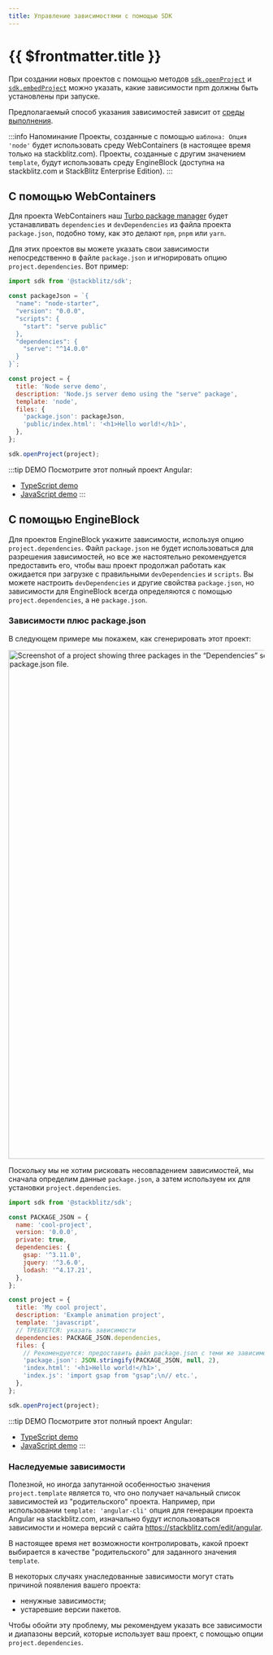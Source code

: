 ```yaml
---
title: Управление зависимостями с помощью SDK
---
```


# {{ $frontmatter.title }}

При создании новых проектов с помощью методов [`sdk.openProject`](/platform/api/javascript-sdk#openproject) и [`sdk.embedProject`](/platform/api/javascript-sdk#embedproject) можно указать, какие зависимости npm должны быть установлены при запуске.

Предполагаемый способ указания зависимостей зависит от [среды выполнения](/guides/user-guide/available-environments).

:::info Напоминание
Проекты, созданные с помощью `шаблона: Опция 'node'` будет использовать среду WebContainers (в настоящее время только на stackblitz.com). Проекты, созданные с другим значением `template`, будут использовать среду EngineBlock (доступна на stackblitz.com и StackBlitz Enterprise Edition).
:::

## С помощью WebContainers

Для проекта WebContainers наш [Turbo package manager](/platform/webcontainers/turbo-package-manager) будет устанавливать `dependencies` и `devDependencies` из файла проекта `package.json`, подобно тому, как это делают `npm`, `pnpm` или `yarn`.

Для этих проектов вы можете указать свои зависимости непосредственно в файле `package.json` и игнорировать опцию `project.dependencies`. Вот пример:

```js
import sdk from '@stackblitz/sdk';

const packageJson = `{
  "name": "node-starter",
  "version": "0.0.0",
  "scripts": {
    "start": "serve public"
  },
  "dependencies": {
    "serve": "^14.0.0"
  }
}`;

const project = {
  title: 'Node serve demo',
  description: 'Node.js server demo using the "serve" package',
  template: 'node',
  files: {
    'package.json': packageJson,
    'public/index.html': '<h1>Hello world!</h1>',
  },
};

sdk.openProject(project);
```

:::tip DEMO
Посмотрите этот полный проект Angular:

- [TypeScript demo](https://stackblitz.com/edit/sdk-webcontainers-dependencies-ts)
- [JavaScript demo](https://stackblitz.com/edit/sdk-webcontainers-dependencies-js)
:::

## С помощью EngineBlock

Для проектов EngineBlock укажите зависимости, используя опцию `project.dependencies`. Файл `package.json` не будет использоваться для разрешения зависимостей, но все же настоятельно рекомендуется предоставить его, чтобы ваш проект продолжал работать как ожидается при загрузке с правильными `devDependencies` и `scripts`. Вы можете настроить `devDependencies` и другие свойства `package.json`, но зависимости для EngineBlock всегда определяются с помощью `project.dependencies`, а не `package.json`.

### Зависимости плюс package.json

В следующем примере мы покажем, как сгенерировать этот проект:

<img
  width="1000"
  src="./assets/sdk-project-dependencies.png"
  alt="Screenshot of a project showing three packages in the “Dependencies” section of the sidebar, and an editor tab with the same dependencies in a package.json file."
/>

Поскольку мы не хотим рисковать несовпадением зависимостей, мы сначала определим данные `package.json`, а затем используем их для установки `project.dependencies`.

```js
import sdk from '@stackblitz/sdk';

const PACKAGE_JSON = {
  name: 'cool-project',
  version: '0.0.0',
  private: true,
  dependencies: {
    gsap: '^3.11.0',
    jquery: '^3.6.0',
    lodash: '^4.17.21',
  },
};

const project = {
  title: 'My cool project',
  description: 'Example animation project',
  template: 'javascript',
  // ТРЕБУЕТСЯ: указать зависимости
  dependencies: PACKAGE_JSON.dependencies,
  files: {
    // Рекомендуется: предоставить файл package.json с теми же зависимостями
    'package.json': JSON.stringify(PACKAGE_JSON, null, 2),
    'index.html': '<h1>Hello world!</h1>',
    'index.js': 'import gsap from "gsap";\n// etc.',
  },
};

sdk.openProject(project);
```

:::tip DEMO
Посмотрите этот полный проект Angular:

- [TypeScript demo](https://stackblitz.com/edit/sdk-angular-dependencies?file=project.ts)
- [JavaScript demo](https://stackblitz.com/edit/sdk-angular-dependencies-js)
:::

### Наследуемые зависимости

Полезной, но иногда запутанной особенностью значения `project.template` является то, что оно получает начальный список зависимостей из "родительского" проекта. Например, при использовании `template: 'angular-cli'` опция для генерации проекта Angular на stackblitz.com, изначально будут использоваться зависимости и номера версий с сайта https://stackblitz.com/edit/angular.

В настоящее время нет возможности контролировать, какой проект выбирается в качестве "родительского" для заданного значения `template`.

В некоторых случаях унаследованные зависимости могут стать причиной появления вашего проекта:

- ненужные зависимости;
- устаревшие версии пакетов.

Чтобы обойти эту проблему, мы рекомендуем указать все зависимости и диапазоны версий, которые использует ваш проект, с помощью опции `project.dependencies`.

